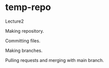 # temp-repo
Lecture2

Making repository.

Committing files.

Making branches.

Pulling requests and merging with main branch.
